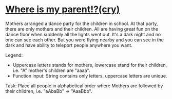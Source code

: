 # [Where is my parent!?(cry)](https://www.codewars.com/kata/where-is-my-parent-cry "https://www.codewars.com/kata/58539230879867a8cd00011c")

Mothers arranged a dance party for the children in school. At that party, there are only mothers and their children. All are having great fun on the dance floor when suddenly all the lights went out. It's a dark night and no one can see each other. But you were flying nearby and you can see in the dark and have ability to teleport people anywhere you want.

Legend:
 - Uppercase letters stands for mothers, lowercase stand for their children, i.e. "A" mother's children are "aaaa".
 - Function input: String contains only letters, uppercase letters are unique.

Task:
 Place all people in alphabetical order where Mothers are followed by their children, i.e. "aAbaBb" => "AaaBbb".
